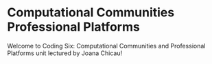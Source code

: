 # Computational Communities Professional Platforms

Welcome to Coding Six: Computational Communities and Professional Platforms unit lectured by Joana Chicau!
